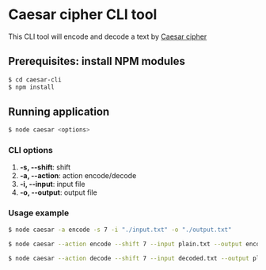 # Caesar cipher CLI tool

This CLI tool will encode and decode a text by [Caesar cipher](https://en.wikipedia.org/wiki/Caesar_cipher)

## Prerequisites: install NPM modules

``` bash
$ cd caesar-cli
$ npm install
```

## Running application

```bash
$ node caesar <options>
```

### CLI options

1.  **-s, --shift**: shift
2.  **-a, --action**: action encode/decode
3.  **-i, --input**: input file
4.  **-o, --output**: output file

### Usage example


```bash
$ node caesar -a encode -s 7 -i "./input.txt" -o "./output.txt"
```

```bash
$ node caesar --action encode --shift 7 --input plain.txt --output encoded.txt
```

```bash
$ node caesar --action decode --shift 7 --input decoded.txt --output plain.txt
```

